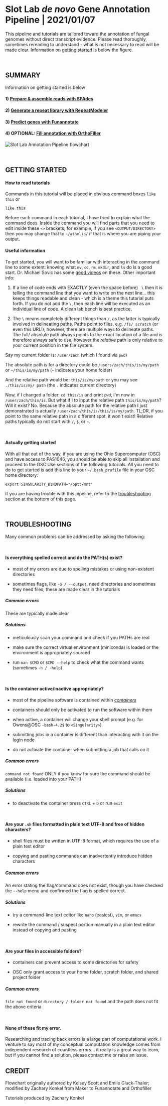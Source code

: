 # Slot Lab *de novo* Gene Annotation Pipeline | 2021/01/07
This pipeline and tutorials are tailored toward the annotation of fungal genomes without direct transcript evidence. Please read thoroughly, sometimes rereading to understand - what is not necessary to read will be made clear. Information on [getting started](https://gitlab.com/xonq/tutorials/-/blob/master/annotationPipeline.md#getting-started) is below the figure.

<br />

## SUMMARY
Information on getting started is below
#### 1) [Prepare & assemble reads with SPAdes](https://gitlab.com/xonq/tutorials/-/blob/master/assembly.md)
#### 2) [Generate a repeat library with RepeatModeler](https://gitlab.com/xonq/tutorials/-/blob/master/repeatmodeler.md)
#### 3) [Predict genes with Funannotate](https://gitlab.com/xonq/tutorials/-/blob/master/funannotate.md)
#### 4) OPTIONAL: [Fill annotation with OrthoFiller](https://gitlab.com/xonq/tutorials/-/blob/master/orthofiller.md)

![Slot Lab Annotation Pipeline flowchart](https://gitlab.com/xonq/tutorials/-/raw/master/image/annotationPipeline.png "Flowchart")

<br />

## GETTING STARTED
#### How to read tutorials
Commands in this tutorial will be placed in obvious command boxes `like this` or
```
like this
```
Before each command in each tutorial, I have tried to explain what the command does. Inside the command you will find parts that you need to edit inside these `<>` brackets; for example, if you see `<OUTPUT/DIRECTORY>` then you may change that to `~/athelia/` if that is where you are piping your output.

#### Useful information
To get started, you will want to be familiar with interacting in the command line to some extent: knowing what `mv`, `cd`, `rm`, `mkdir`, and `ls` do is a good start. Dr. Michael Sovic has some [good videos](https://www.youtube.com/playlist?list=PLxhIMi78eQehzRgd1C6wkJaaf0_nEnmvH) on these. Other important info:

1) If a line of code ends with EXACTLY (even the space before) ` \` then it is telling the command line that you want to write on the next line... this keeps things readable and clean - which is a theme this tutorial puts forth. If you do not add the `\`, then each line will be executed as an individual line of code. A clean lab bench is best practice.

2) The `\` means completely different things than `/`, as the latter is typically 
involved in delineating paths. Paths point to files, e.g. `/fs/
scratch` (or even this URL!); however, there are multiple ways to delineate paths. The full/
absolute path always points to the exact location of a file and is therefore always safe to use, however the *relative* path 
is only relative to your current position in the file system. 

Say my current folder is: `/user/zach` (which I found via `pwd`)

The absolute path is for a directory could be `/users/zach/this/is/my/path` or `~/this/is/my/path` (`~` indicates
your home folder)

And the relative path would be: `this/is/my/path` or you may see `./this/is/my/
path` (the `.` indicates current directory) 

Now, if I changed a folder: `cd this/is` and print `pwd`, I'm now in `/user/zach/this/is`. But what if I to input the relative path `this/is/my/path`? Will it exist? No. Because the absolute path for the relative path I just demonstrated is actually `/user/zach/this/is/this/is/my/path`. TL;DR, if you point to the same relative path in a different spot, it won't exist! Relative paths 
typically do not start with `/`, `$`, or `~`. 

<br />

#### Actually getting started
With all that out of the way, if you are using the Ohio Supercomputer (OSC) and have 
access to PAS1046, you should be able to skip all installation and proceed to the OSC Use 
sections of the following tutorials. All you need to do to get started is add this line 
to your `~/.bash_profile` file in your OSC home directory:
```
export SINGULARITY_BINDPATH="/opt:/mnt"
```

If you are having trouble with this pipeline, refer to the [troubleshooting](https://gitlab.com/xonq/tutorials/-/blob/master/annotationPipeline.md#troubleshooting) section at 
the bottom of this page.

<br />

## TROUBLESHOOTING
Many common problems can be addressed by asking the following:


<br />

#### Is everything spelled correct and do the PATH(s) exist?
- most of my errors are due to spelling mistakes or using non-existent directories

- sometimes flags, like `-o / --output`, need directories and sometimes they need files; these are made clear in the tutorials


##### Common errors
These are typically made clear


##### Solutions
- meticulously scan your command and check if you PATHs are real

- make sure the correct virtual environment (miniconda) is loaded or the environment is appropriately sourced

- run `man $CMD` or `$CMD --help` to check what the command wants (sometimes `-h / -help`)


<br />

#### Is the container active/inactive appropriately?
- most of the pipeline software is contained within [*containers*](https://gitlab.com/xonq/tutorials/-/blob/master/containers.md) 

- containers should only be activated to run the software within them

- when active, a container will change your shell prompt (e.g. for Owens@OSC `-bash-4.2$` to `<Singularity>`)

- submitting jobs in a container is different than interacting with it on the login node

- do not activate the container when submitting a job that calls on it


##### Common errors
`command not found` ONLY if you know for sure the command should be available (i.e. loaded into your PATH)


##### Solutions
- to deactivate the container press `CTRL` + `D` or run `exit`


<br />

#### Are your `.sh` files formatted in plain text UTF-8 and free of hidden characters?
- shell files must be written in UTF-8 format, which requires the use of a plain text editor

- copying and pasting commands can inadvertently introduce hidden characters 


##### Common errors
An error stating the flag/command does not exist, though you have checked the `--help` menu and confirmed the flag is spelled correct. 


##### Solutions
- try a command-line text editor like `nano` (easiest), `vim`, or `emacs`

- rewrite the command / suspect portion manually in a plain text editor instead of copying and pasting


<br />

#### Are your files in accessible folders?
- containers can prevent access to some directories for safety

- OSC only grant access to your home folder, scratch folder, and shared project folder


##### Common errors
`file not found` or `directory / folder not found` and the path does not fit the above criteria


<br />

#### None of these fit my error.
Researching and tracing back errors is a large part of computational work. I venture to say most of my conceptual computation knowledge comes from independent research of countless errors... it really is a great way to learn, but if you cannot find a solution, please contact me or raise an issue.

## CREDIT
Flowchart originally authored by Kelsey Scott and Emile Gluck-Thaler; modified by Zachary Konkel from Maker to Funannotate and Orthofiller

Tutorials produced by Zachary Konkel
